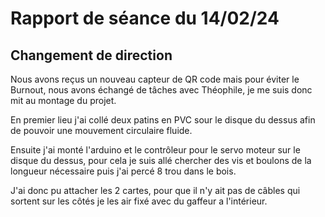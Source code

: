 # Rapport de séance du 14/02/24

## Changement de direction 
Nous avons reçus un nouveau capteur de QR code mais pour éviter le Burnout, nous avons échangé de tâches avec Théophile, je me suis donc mit au montage du projet.

En premier lieu j'ai collé deux patins en PVC sour le disque du dessus afin de pouvoir une mouvement circulaire fluide.

Ensuite j'ai monté l'arduino et le contrôleur pour le servo moteur sur le disque du dessus, pour cela je suis allé chercher des vis et boulons de la longueur nécessaire puis j'ai percé 8 trou dans le bois.

J'ai donc pu attacher les 2 cartes, pour que il n'y ait pas de câbles qui sortent sur les côtés je les air fixé avec du gaffeur a l'intérieur.